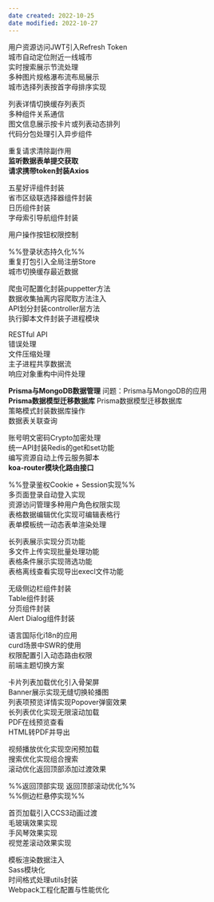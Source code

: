```yaml
---
date created: 2022-10-25
date modified: 2022-10-27
---
```


用户资源访问JWT引入Refresh Token  
城市自动定位附近一线城市  
实时搜索展示节流处理  
多种图片规格瀑布流布局展示  
城市选择列表按首字母排序实现

列表详情切换缓存列表页  
多种组件关系通信  
图文信息展示按卡片或列表动态排列  
代码分包处理引入异步组件

重复请求清除副作用  
**监听数据表单提交获取**  
**请求携带token封装Axios**

五星好评组件封装  
省市区级联选择器组件封装  
日历组件封装  
字母索引导航组件封装

用户操作按钮权限控制

%%登录状态持久化%%  
重复打包引入全局注册Store  
城市切换缓存最近数据

爬虫可配置化封装puppetter方法  
数据收集抽离内容爬取方法注入  
API划分封装controller层方法  
执行脚本文件封装子进程模块

RESTful API  
错误处理  
文件压缩处理  
主子进程共享数据流  
响应对象重构中间件处理

**Prisma与MongoDB数据管理** 问题：Prisma与MongoDB的应用  
**Prisma数据模型迁移数据库** Prisma数据模型迁移数据库  
策略模式封装数据库操作  
数据表关联查询

账号明文密码Crypto加密处理  
统一API封装Redis的get和set功能  
编写资源自动上传云服务脚本  
**koa-router模块化路由接口**  

%%登录鉴权Cookie + Session实现%%  
多页面登录自动登入实现  
资源访问管理多种用户角色权限实现  
表格数据编辑优化实现可编辑表格行  
表单模板统一动态表单渲染处理

长列表展示实现分页功能  
多文件上传实现批量处理功能  
表格条件展示实现筛选功能  
表格离线查看实现导出execl文件功能

无级侧边栏组件封装  
Table组件封装  
分页组件封装  
Alert Dialog组件封装

语言国际化i18n的应用  
curd场景中SWR的使用  
权限配置引入动态路由权限  
前端主题切换方案

卡片列表加载优化引入骨架屏  
Banner展示实现无缝切换轮播图  
列表项预览详情实现Popover弹窗效果  
长列表优化实现无限滚动加载  
PDF在线预览查看  
HTML转PDF并导出

视频播放优化实现空闲预加载  
搜索优化实现组合搜索  
滚动优化返回顶部添加过渡效果

%%返回顶部实现 返回顶部滚动优化%%  
%%侧边栏悬停实现%%

首页加载引入CCS3动画过渡  
毛玻璃效果实现  
手风琴效果实现  
视觉差滚动效果实现

模板渲染数据注入  
Sass模块化  
时间格式处理utils封装  
Webpack工程化配置与性能优化
